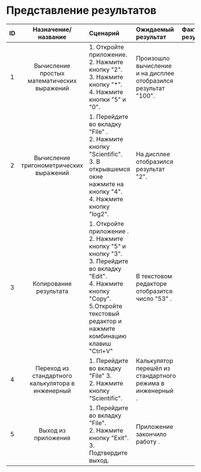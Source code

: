 # Представление результатов

| ID | Назначение/название | Сценарий | Ожидаемый результат | Фактический результат | Оценка |
|:---:|:---:|:---|:---|:---|:---|
| 1 | Вычисление простых математических выражений  | 1. Откройте приложение.<br> 2. Нажмите кнопку "2".<br> 3. Нажмите кнопку "*".<br>4. Нажмите кнопки "5" и "0".| Произошло вычисление и на дисплее отобразился результат "100". |  |  |
| 2 | Вычисление тригонометрических выражений | 1. Перейдите во вкладку "File" .<br> 2. Нажмите кнопку "Scientific".<br> 3. В открывшемся окне нажмите на кнопку "4".<br>4. Нажмите кнопку "log2".| На дисплее отобразился результат "2". |  |  |
| 3 | Копирование результата | 1. Откройте приложение .<br> 2. Нажмите кнопку "5" и кнопку "3".<br> 3. Перейдите во вкладку "Edit".<br>4. Нажмите кнопку "Copy".<br>5.Откройте текстовый редактор и нажмите комбинацию клавиш "Ctrl+V"| В текстовом редакторе отобразится число "53" . |  |  |
| 4 | Переход из стандартного калькулятора в инженерный | 1. Перейдите во вкладку "File" 3.<br> 2. Нажмите кнопку "Scientific".| Калькулятор перешёл из стандартного режима в инженерный . |  |  |
| 5 | Выход из приложения| 1. Перейдите во вкладку "File".<br> 2. Нажмите кнопку "Exit".<br> 3. Подтвердите выход.| Приложение закончило работу . |  |  |


